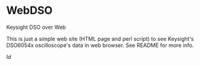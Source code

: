 # WebDSO
Keysight DSO over Web

This is just a simple web site (HTML page and perl script) to see Keysight's 
DSO6054x oscilloscope's data in web browser. See README for more info.

$Id$


